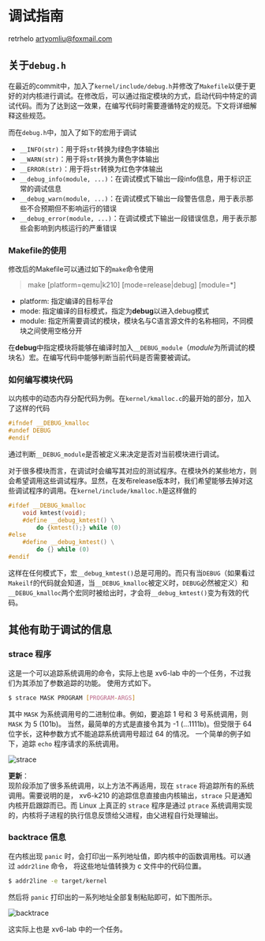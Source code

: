 # 调试指南
retrhelo <artyomliu@foxmail.com>

## 关于`debug.h`
在最近的commit中，加入了`kernel/include/debug.h`并修改了`Makefile`以便于更好的对内核进行调试。在修改后，可以通过指定模块的方式，启动代码中特定的调试代码。而为了达到这一效果，在编写代码时需要遵循特定的规范。下文将详细解释这些规范。

而在`debug.h`中，加入了如下的宏用于调试

* `__INFO(str)`：用于将`str`转换为绿色字体输出
* `__WARN(str)`：用于将`str`转换为黄色字体输出
* `__ERROR(str)`：用于将`str`转换为红色字体输出
* `__debug_info(module, ...)`：在调试模式下输出一段info信息，用于标识正常的调试信息
* `__debug_warn(module, ...)`：在调试模式下输出一段警告信息，用于表示那些不合预期但不影响运行的错误
* `__debug_error(module, ...)`：在调试模式下输出一段错误信息，用于表示那些会影响到内核运行的严重错误

### Makefile的使用
修改后的Makefile可以通过如下的`make`命令使用
> make [platform=qemu|k210] [mode=release|debug] [module=\*]
* platform: 指定编译的目标平台
* mode: 指定编译的目标模式，指定为**debug**以进入debug模式
* module: 指定所需要调试的模块，模块名与C语言源文件的名称相同，不同模块之间使用空格分开

在**debug**中指定模块将能够在编译时加入`__DEBUG_module`（*module*为所调试的模块名）宏。在编写代码中能够判断当前代码是否需要被调试。

### 如何编写模块代码
以内核中的动态内存分配代码为例。在`kernel/kmalloc.c`的最开始的部分，加入了这样的代码
```C
#ifndef __DEBUG_kmalloc
#undef DEBUG
#endif 
```
通过判断`__DEBUG_module`是否被定义来决定是否对当前模块进行调试。

对于很多模块而言，在调试时会编写其对应的测试程序。在模块外的某些地方，则会希望调用这些调试程序。显然，在发布release版本时，我们希望能够去掉对这些调试程序的调用。在`kernel/include/kmalloc.h`是这样做的
```C
#ifdef __DEBUG_kmalloc 
	void kmtest(void);
	#define __debug_kmtest() \
		do {kmtest();} while (0)
#else 
	#define __debug_kmtest() \
		do {} while (0)
#endif 
```
这样在任何模式下，宏`__debug_kmtest()`总是可用的。而只有当`DEBUG`（如果看过`Makeilf`的代码就会知道，当`__DEBUG_kmalloc`被定义时，`DEBUG`必然被定义）和`__DEBUG_kmalloc`两个宏同时被给出时，才会将`__debug_kmtest()`变为有效的代码。

## 其他有助于调试的信息

### strace 程序

这是一个可以追踪系统调用的命令，实际上也是 xv6-lab 中的一个任务，不过我们为其添加了参数追踪的功能。
使用方式如下。
```bash
$ strace MASK PROGRAM [PROGRAM-ARGS]
```
其中 `MASK` 为系统调用号的二进制位串。例如，要追踪 1 号和 3 号系统调用，则 `MASK` 为 5 (101b)。
当然，最简单的方式是直接令其为 -1 (...1111b)。但受限于 64 位字长，这种参数方式不能追踪系统调用号超过 64 的情况。
一个简单的例子如下，追踪 `echo` 程序请求的系统调用。

![strace](../img/strace.png)  

**更新**：  
现阶段添加了很多系统调用，以上方法不再适用，现在 `strace` 将追踪所有的系统调用。需要说明的是，
xv6-k210 的追踪信息直接由内核输出，`strace` 只是通知内核开启跟踪而已。而 Linux 上真正的 `strace` 
程序是通过 `ptrace` 系统调用实现的，内核将子进程的执行信息反馈给父进程，由父进程自行处理输出。

### backtrace 信息

在内核出现 `panic` 时，会打印出一系列地址值，即内核中的函数调用栈。可以通过 `addr2line` 命令，
将这些地址值转换为 c 文件中的代码位置。
```bash
$ addr2line -e target/kernel
```
然后将 `panic` 打印出的一系列地址全部复制粘贴即可，如下图所示。

![backtrace](../img/backtrace.png)  

这实际上也是 xv6-lab 中的一个任务。